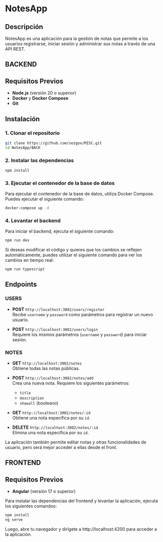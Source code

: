 # NotesApp

## Descripción
NotesApp es una aplicación para la gestión de notas que permite a los usuarios registrarse, iniciar sesión y administrar sus notas a través de una API REST. 

## BACKEND
## Requisitos Previos
- **Node.js** (versión 20 o superior)
- **Docker** y **Docker Compose**
- **Git**

## Instalación

### 1. Clonar el repositorio
```bash
git clone https://github.com/sezgox/MISC.git
cd NotesApp/BACK
```
### 2. Instalar las dependencias
```bash
npm install
```
### 3. Ejecutar el contenedor de la base de datos
Para ejecutar el contenedor de la base de datos, utiliza Docker Compose. Puedes ejecutar el siguiente comando:

```bash
docker-compose up -d
```
### 4. Levantar el backend
Para iniciar el backend, ejecuta el siguiente comando:

```bash
npm run dev
```
Si deseas modificar el código y quieres que los cambios se reflejen automáticamente, puedes utilizar el siguiente comando para ver los cambios en tiempo real:
```bash
npm run typescript
```
## Endpoints

### USERS
- **POST** `http://localhost:3002/users/register`  
  Recibe `username` y `password` como parámetros para registrar un nuevo usuario.

- **POST** `http://localhost:3002/users/login`  
  Requiere los mismos parámetros (`username` y `password`) para iniciar sesión.

### NOTES
- **GET** `http://localhost:3002/notes`  
  Obtiene todas las notas públicas.

- **POST** `http://localhost:3002/notes/add`  
  Crea una nueva nota. Requiere los siguientes parámetros:  
  - `title`
  - `description`
  - `showall` (booleano)

- **GET** `http://localhost:3002/notes/:id`  
  Obtiene una nota específica por su `id`.

- **DELETE** `http://localhost:3002/notes/:id`  
  Elimina una nota específica por su `id`.

La aplicación también permite editar notas y otras funcionalidades de usuario, pero será mejor acceder a ellas desde el front.

## FRONTEND
## Requisitos Previos
- **Angular** (versión 17 o superior)
  
Para instalar las dependencias del frontend y levantar la aplicación, ejecuta los siguientes comandos:

```bash
npm install
ng serve
```
Luego, abre tu navegador y dirígete a http://localhost:4200 para acceder a la aplicación.
